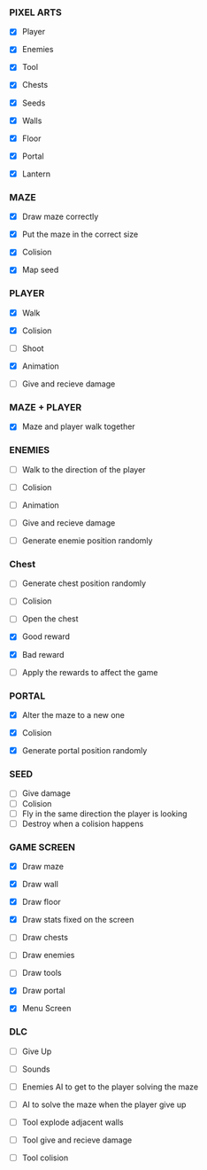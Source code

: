 ### PIXEL ARTS

- [X] Player
- [X] Enemies
- [X] Tool
- [X] Chests
- [X] Seeds
- [X] Walls
- [X] Floor
- [X] Portal
- [X] Lantern


### MAZE
- [X] Draw maze correctly
- [X] Put the maze in the correct size
- [X] Colision
- [X] Map seed


### PLAYER

- [X] Walk
- [X] Colision
- [ ] Shoot
- [X] Animation
- [ ] Give and recieve damage


### MAZE + PLAYER
- [X] Maze and player walk together


### ENEMIES

- [ ] Walk to the direction of the player
- [ ] Colision
- [ ] Animation
- [ ] Give and recieve damage
- [ ] Generate enemie position randomly


### Chest

- [ ] Generate chest position randomly
- [ ] Colision
- [ ] Open the chest
- [X] Good reward
- [X] Bad reward
- [ ] Apply the rewards to affect the game


### PORTAL

- [X] Alter the maze to a new one
- [X] Colision
- [X] Generate portal position randomly


### SEED

- [ ] Give damage
- [ ] Colision
- [ ] Fly in the same direction the player is looking
- [ ] Destroy when a colision happens

### GAME SCREEN

- [X] Draw maze
- [X] Draw wall
- [X] Draw floor
- [X] Draw stats fixed on the screen
- [ ] Draw chests
- [ ] Draw enemies
- [ ] Draw tools
- [X] Draw portal
- [X] Menu Screen


### DLC

- [ ] Give Up
- [ ] Sounds
- [ ] Enemies AI to get to the player solving the maze
- [ ] AI to solve the maze when the player give up
- [ ] Tool explode adjacent walls
- [ ] Tool give and recieve damage
- [ ] Tool colision

